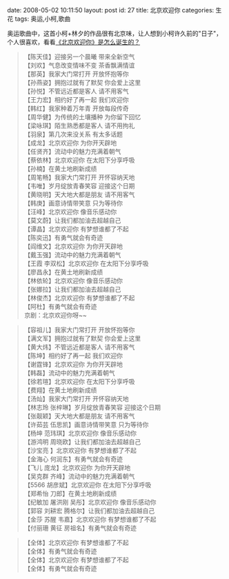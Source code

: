 date: 2008-05-02 10:11:50
layout: post
id: 27
title: 北京欢迎你
categories: 生花
tags: 奥运,小柯,歌曲

奥运歌曲中，这首小柯+林夕的作品很有北京味，让人想到小柯许久前的"日子"，个人很喜欢，看看[《北京欢迎你》是怎么诞生的？](http://blog.sina.com.cn/s/blog_4ac9e74201009azc.html)


> 【陈天佳】迎接另一个晨曦 带来全新空气  
  【刘欢】气息改变情味不变 茶香飘满情谊  
  【那英】我家大门常打开 开放怀抱等你  
  【孙燕姿】拥抱过就有了默契 你会爱上这里  
  【孙悦】不管远近都是客人 请不用客气  
  【王力宏】相约好了再一起 我们欢迎你  
  【韩红】我家种着万年青 开放每段传奇  
  【周华健】为传统的土壤播种 为你留下回忆  
  【梁咏琪】陌生熟悉都是客人 请不用拘礼  
  【羽泉】第几次来没关系 有太多话题  
  【成龙】北京欢迎你 为你开天辟地  
  【任贤齐】流动中的魅力充满着朝气  
  【蔡依林】北京欢迎你 在太阳下分享呼吸  
  【孙楠】在黄土地刷新成绩  
  【周笔畅】我家大门常打开 开怀容纳天地  
  【韦唯】岁月绽放青春笑容 迎接这个日期  
  【黄晓明】天大地大都是朋友 请不用客气  
  【韩庚】画意诗情带笑意 只为等待你  
  【汪峰】北京欢迎你 像音乐感动你  
  【莫文蔚】让我们都加油去超越自己  
  【谭晶】北京欢迎你 有梦想谁都了不起  
  【陈奕迅】有勇气就会有奇迹  
  【阎维文】北京欢迎你 为你开天辟地  
  【戴玉强】流动中的魅力充满着朝气  
  【王霞 李双松】北京欢迎你 在太阳下分享呼吸  
  【廖昌永】在黄土地刷新成绩  
  【林依轮】北京欢迎你 像音乐感动你  
  【张娜拉】让我们都加油去超越自己  
  【林俊杰】北京欢迎你 有梦想谁都了不起  
  【阿杜】有勇气就会有奇迹  
  京剧：北京欢迎你呀~~  
  
> 【容祖儿】我家大门常打开 开放怀抱等你  
  【满文军】拥抱过就有了默契 你会爱上这里  
  【黄大炜】不管远近都是客人 请不用客气  
  【陈坤】相约好了再一起 我们欢迎你  
  【谢霆锋】北京欢迎你 为你开天辟地  
  【韩磊】流动中的魅力充满着朝气  
  【徐若瑄】北京欢迎你 在太阳下分享呼吸  
  【费翔】在黄土地刷新成绩  
  【汤灿】我家大门常打开 开怀容纳天地  
  【林志玲 张梓琳】岁月绽放青春笑容 迎接这个日期  
  【张靓颖】天大地大都是朋友 请不用客气  
  【许茹芸 伍思凯】画意诗情带笑意 只为等待你  
  【杨坤 范玮琪】北京欢迎你 像音乐感动你  
  【游鸿明 周晓欧】让我们都加油去超越自己  
  【沙宝亮 】北京欢迎你 有梦想谁都了不起  
  【金海心 何润东】有勇气就会有奇迹  
  【飞儿 庞龙】北京欢迎你 为你开天辟地  
  【吴克群 齐峰】流动中的魅力充满着朝气  
  【5566 胡彦斌】北京欢迎你 在太阳下分享呼吸  
  【郑希怡 刀郎】在黄土地刷新成绩  
  【纪敏加 屠洪刚 吴彤】北京欢迎你 像音乐感动你  
  【郭容 刘耕宏 腾格尔】让我们都加油去超越自己  
  【金莎 苏醒 韦嘉】北京欢迎你 有梦想谁都了不起  
  【付丽珊 黄征 房祖名】有勇气就会有奇迹  
  
> 【全体】北京欢迎你 有梦想谁都了不起  
  【全体】有勇气就会有奇迹  
  【全体】北京欢迎你 有梦想谁都了不起  
  【全体】有勇气就会有奇迹  
